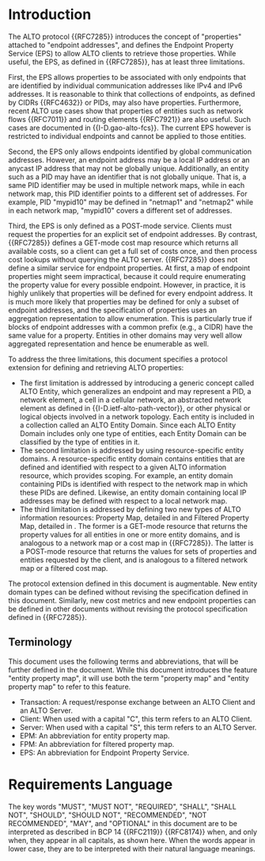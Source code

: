 
# Introduction

The ALTO protocol {{RFC7285}} introduces the concept of "properties" attached
to "endpoint addresses", and defines the Endpoint Property Service (EPS) to
allow ALTO clients to retrieve those properties. While useful, the EPS, as
defined in {{RFC7285}}, has at least three limitations.

First, the EPS allows properties to be associated with only endpoints that
are identified by individual communication addresses like IPv4 and IPv6
addresses. It is reasonable to think that collections of endpoints, as
defined by CIDRs {{RFC4632}} or PIDs, may also have properties. Furthermore,
recent ALTO use cases show that properties of entities such as network flows
{{RFC7011}} and routing elements {{RFC7921}} are also useful. Such cases are
documented in {{I-D.gao-alto-fcs}}. The current EPS however is restricted to
individual endpoints and cannot be applied to those entities.

Second, the EPS only allows endpoints identified by global communication
addresses. However, an endpoint address may be a local IP address or an
anycast IP address that may not be globally unique. Additionally, an entity
such as a PID may have an identifier that is not globally unique. That is, a
same PID identifier may be used in multiple network maps, while in each
network map, this PID identifier points to a different set of addresses. For
example, PID "mypid10" may be defined in "netmap1" and "netmap2" while in
each network map, "mypid10" covers a different set of addresses.

Third, the EPS is only defined as a POST-mode service. Clients must request
the properties for an explicit set of endpoint addresses. By contrast,
{{RFC7285}} defines a GET-mode cost map resource which returns all available
costs, so a client can get a full set of costs once, and then process cost
lookups without querying the ALTO server. {{RFC7285}} does not define a
similar service for endpoint properties. At first, a map of endpoint
properties might seem impractical, because it could require enumerating the
property value for every possible endpoint. However, in practice, it is
highly unlikely that properties will be defined for every endpoint address.
It is much more likely that properties may be defined for only a subset of
endpoint addresses, and the specification of properties uses an aggregation
representation to allow enumeration. This is particularly true if blocks of
endpoint addresses with a common prefix (e.g., a CIDR) have the same value
for a property. Entities in other domains may very well allow aggregated
representation and hence be enumerable as well.

To address the three limitations, this document specifies a protocol
extension for defining and retrieving ALTO properties:

* The first limitation is addressed by introducing a generic
  concept called ALTO Entity, which generalizes an endpoint and may represent
  a PID, a network element, a cell in a cellular network, an abstracted
  network element as defined in {{I-D.ietf-alto-path-vector}}, or other
  physical or logical objects involved in a network topology. Each entity is
  included in a collection called an ALTO Entity Domain. Since each ALTO
  Entity Domain includes only one type of entities, each Entity Domain can be
  classified by the type of entities in it.
* The second limitation is addressed by using resource-specific
  entity domains. A resource-specific entity domain contains entities that
  are defined and identified with respect to a given ALTO information
  resource, which provides scoping. For example, an entity domain containing
  PIDs is identified with respect to the network map in which these PIDs are
  defined. Likewise, an entity domain containing local IP addresses may be
  defined with respect to a local network map.
* The third limitation is addressed by defining two new types of ALTO
  information resources: Property Map, detailed in [](#prop-map) and Filtered
  Property Map, detailed in [](#filter-prop-map). The former is a GET-mode
  resource that returns the property values for all entities in one or more
  entity domains, and is analogous to a network map or a cost map in
  {{RFC7285}}. The latter is a POST-mode resource that returns the values for
  sets of properties and entities requested by the client, and is analogous
  to a filtered network map or a filtered cost map.

The protocol extension defined in this document is augmentable. New entity
domain types can be defined without revising the specification defined in
this document. Similarly, new cost metrics and new endpoint properties can be
defined in other documents without revising the protocol specification
defined in {{RFC7285}}.

## Terminology

This document uses the following terms and abbreviations, that will be
further defined in the document. While this document introduces the feature
"entity property map", it will use both the term "property map" and "entity
property map" to refer to this feature.

* Transaction: A request/response exchange between an ALTO Client and an ALTO Server.
* Client: When used with a capital "C", this term refers to an ALTO Client.
* Server: When used with a capital "S", this term refers to an ALTO Server.
* EPM: An abbreviation for entity property map.
* FPM: An abbreviation for filtered property map.
* EPS: An abbreviation for Endpoint Property Service.

# Requirements Language

The key words "MUST", "MUST NOT", "REQUIRED", "SHALL", "SHALL NOT", "SHOULD",
"SHOULD NOT", "RECOMMENDED", "NOT RECOMMENDED", "MAY", and "OPTIONAL" in this
document are to be interpreted as described in BCP 14 {{RFC2119}} {{RFC8174}}
when, and only when, they appear in all capitals, as shown here. When the
words appear in lower case, they are to be interpreted with their natural
language meanings.
